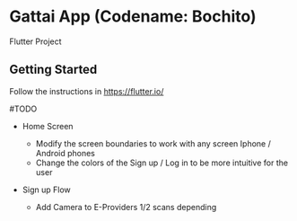 # Gattai App (Codename: Bochito)

Flutter Project

## Getting Started
Follow the instructions in
https://flutter.io/

#TODO

- Home Screen
	- Modify the screen boundaries to work with any screen Iphone / Android phones
	- Change the colors of the Sign up / Log in to be more intuitive for the user
	
- Sign up Flow
	- Add Camera to E-Providers 1/2 scans depending
	
	



